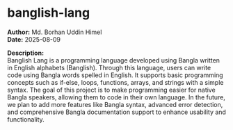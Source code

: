 # banglish-lang

**Author:** Md. Borhan Uddin Himel  
**Date:** 2025-08-09  

**Description:**  
Banglish Lang is a programming language developed using Bangla written in English alphabets (Banglish). Through this language, users can write code using Bangla words spelled in English. It supports basic programming concepts such as if-else, loops, functions, arrays, and strings with a simple syntax. The goal of this project is to make programming easier for native Bangla speakers, allowing them to code in their own language. In the future, we plan to add more features like Bangla syntax, advanced error detection, and comprehensive Bangla documentation support to enhance usability and functionality.
